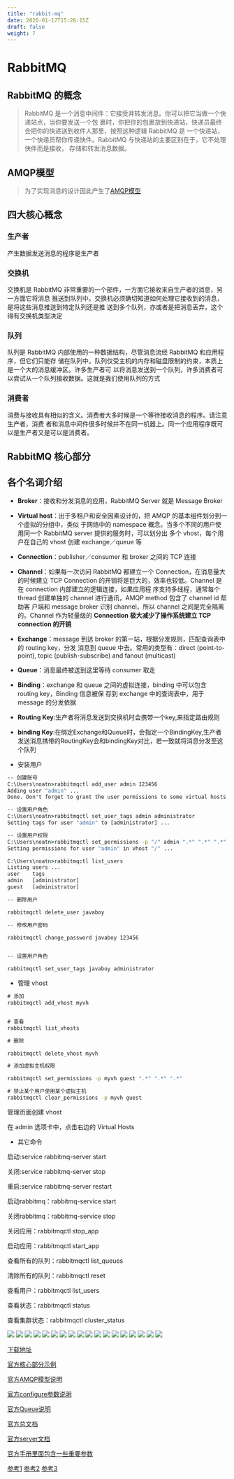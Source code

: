 ```yaml
---
title: "rabbit-mq"
date: 2020-01-17T15:26:15Z
draft: false
weight: 7
---
```



# RabbitMQ


## RabbitMQ 的概念 

> RabbitMQ 是一个消息中间件：它接受并转发消息。你可以把它当做一个快递站点，当你要发送一个包
裹时，你把你的包裹放到快递站，快递员最终会把你的快递送到收件人那里，按照这种逻辑 RabbitMQ 是
一个快递站，一个快递员帮你传递快件。RabbitMQ 与快递站的主要区别在于，它不处理快件而是接收，
存储和转发消息数据。

## AMQP模型

> 为了实现消息的设计因此产生了[AMQP模型](https://www.rabbitmq.com/tutorials/amqp-concepts.html)


## 四大核心概念 


### 生产者

产生数据发送消息的程序是生产者

### 交换机

交换机是 RabbitMQ 非常重要的一个部件，一方面它接收来自生产者的消息，另一方面它将消息
推送到队列中。交换机必须确切知道如何处理它接收到的消息，是将这些消息推送到特定队列还是推
送到多个队列，亦或者是把消息丢弃，这个得有交换机类型决定



### 队列

队列是 RabbitMQ 内部使用的一种数据结构，尽管消息流经 RabbitMQ 和应用程序，但它们只能存
储在队列中。队列仅受主机的内存和磁盘限制的约束，本质上是一个大的消息缓冲区。许多生产者可
以将消息发送到一个队列，许多消费者可以尝试从一个队列接收数据。这就是我们使用队列的方式


### 消费者


消费与接收具有相似的含义。消费者大多时候是一个等待接收消息的程序。请注意生产者，消费
者和消息中间件很多时候并不在同一机器上。同一个应用程序既可以是生产者又是可以是消费者。


## RabbitMQ 核心部分



## 各个名词介绍

+ **Broker**：接收和分发消息的应用，RabbitMQ Server 就是 Message Broker

+ **Virtual host**：出于多租户和安全因素设计的，把 AMQP 的基本组件划分到一个虚拟的分组中，类似
于网络中的 namespace 概念。当多个不同的用户使用同一个 RabbitMQ server 提供的服务时，可以划分出
多个 vhost，每个用户在自己的 vhost 创建 exchange／queue 等

+ **Connection**：publisher／consumer 和 broker 之间的 TCP 连接

+ **Channel**：如果每一次访问 RabbitMQ 都建立一个 Connection，在消息量大的时候建立 TCP
Connection 的开销将是巨大的，效率也较低。Channel 是在 connection 内部建立的逻辑连接，如果应用程
序支持多线程，通常每个 thread 创建单独的 channel 进行通讯，AMQP method 包含了 channel id 帮助客
户端和 message broker 识别 channel，所以 channel 之间是完全隔离的。Channel 作为轻量级的
**Connection 极大减少了操作系统建立 TCP connection 的开销**

+ **Exchange**：message 到达 broker 的第一站，根据分发规则，匹配查询表中的 routing key，分发
消息到 queue 中去。常用的类型有：direct (point-to-point), topic (publish-subscribe) and fanout
(multicast)

+ **Queue**：消息最终被送到这里等待 consumer 取走

+ **Binding**：exchange 和 queue 之间的虚拟连接，binding 中可以包含 routing key，Binding 信息被保
存到 exchange 中的查询表中，用于 message 的分发依据


+ **Routing Key**:生产者将消息发送到交换机时会携带一个key,来指定路由规则

+ **binding Key**:在绑定Exchange和Queue时，会指定一个BindingKey,生产者发送消息携带的RoutingKey会和bindingKey对比，若一致就将消息分发至这个队列




+ 安装用户
```cmd
-- 创建账号
C:\Users\noatn>rabbitmqctl add_user admin 123456
Adding user "admin" ...
Done. Don't forget to grant the user permissions to some virtual hosts! See 'rabbitmqctl help set_permissions' to learn more.

-- 设置用户角色
C:\Users\noatn>rabbitmqctl set_user_tags admin administrator
Setting tags for user "admin" to [administrator] ...

-- 设置用户权限
C:\Users\noatn>rabbitmqctl set_permissions -p "/" admin ".*" ".*" ".*"
Setting permissions for user "admin" in vhost "/" ...

C:\Users\noatn>rabbitmqctl list_users
Listing users ...
user    tags
admin   [administrator]
guest   [administrator]

-- 删除用户

rabbitmqctl delete_user javaboy

-- 修改用户密码

rabbitmqctl change_password javaboy 123456


-- 设置用户角色

rabbitmqctl set_user_tags javaboy administrator


```

+ 管理  vhost

```cmd
# 添加
rabbitmqctl add_vhost myvh


# 查看
rabbitmqctl list_vhosts

# 删除

rabbitmqctl delete_vhost myvh

# 添加虚拟主机权限

rabbitmqctl set_permissions -p myvh guest ".*" ".*" ".*"

# 禁止某个用户使用某个虚拟主机
rabbitmqctl clear_permissions -p myvh guest


```

管理页面创建 vhost

在 admin 选项卡中，点击右边的 Virtual Hosts


+ 其它命令

启动:service rabbitmq-server start

关闭:service rabbitmq-server stop

重启:service rabbitmq-server restart

启动rabbitmq：rabbitmq-service start

关闭rabbitmq：rabbitmq-service stop

关闭应用：rabbitmqctl stop_app

启动应用：rabbitmqctl start_app

查看所有的队列：rabbitmqctl list_queues

清除所有的队列：rabbitmqctl reset

查看用户：rabbitmqctl list_users

查看状态：rabbitmqctl status

查看集群状态：rabbitmqctl cluster_status


![][img1]
![][img1_]
![][img2]
![][img2_]
![][img3]
![][img3_]
![][img4]
![][img4_]
![][img5]
![][img5_]
![][img6]
![][img6_]
![][img7]
![][img7_]
![][img8]
![][img8_]
![][img9]
![][img9_]


[下载地址](https://www.rabbitmq.com/download.html)

[官方核心部分示例](https://www.rabbitmq.com/getstarted.html)

[官方AMQP模型说明](https://www.rabbitmq.com/tutorials/amqp-concepts.html)

[官方configure参数说明](https://www.rabbitmq.com/configure.html)

[官方Queue说明](https://www.rabbitmq.com/queues.html)

[官方总文档](https://www.rabbitmq.com/documentation.html)

[官方server文档](https://www.rabbitmq.com/admin-guide.html)

[官方手册里面包含一些重要参数](https://www.rabbitmq.com/manpages.html)

[参考1](https://blog.csdn.net/weixin_41421314/article/details/128315400)
[参考2](https://mikechen.cc/25166.html)
[参考3](https://blog.csdn.net/qq_45472675/article/details/110951399)



[img1]:../.././imgs/java/rabbitmq/微信截图_20230815160510.png
[img1_]:../../../imgs/java/rabbitmq/微信截图_20230815160510.png
[img2]:../.././imgs/java/rabbitmq/微信截图_20230815160535.png
[img2_]:../../../imgs/java/rabbitmq/微信截图_20230815160535.png
[img3]:../.././imgs/java/rabbitmq/微信截图_20230815160705.png
[img3_]:../../../imgs/java/rabbitmq/微信截图_20230815160705.png

[img4]:../.././imgs/java/rabbitmq/hello_world.png
[img4_]:../../../imgs/java/rabbitmq/hello_world.png

[img5]:../.././imgs/java/rabbitmq/Work_Queues.png
[img5_]:../../../imgs/java/rabbitmq/Work_Queues.png
[img6]:../.././imgs/java/rabbitmq/Publish_Subscribe.png
[img6_]:../../../imgs/java/rabbitmq/Publish_Subscribe.png
[img7]:../.././imgs/java/rabbitmq/Routing.png
[img7_]:../../../imgs/java/rabbitmq/Routing.png
[img8]:../.././imgs/java/rabbitmq/Topics.png
[img8_]:../../../imgs/java/rabbitmq/Topics.png

[img9]:../.././imgs/java/rabbitmq/RPC.png
[img9_]:../../../imgs/java/rabbitmq/RPC.png

